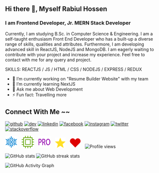 ## Hi there 👋, Myself Rabiul Hossen
### I am Frontend Developer, Jr. MERN Stack Developer 
 Currently, I am studying B.Sc. in Computer Science & Engineering. I am a self-taught enthusiasm Front End Developer who has a built-up a diverse range of skills, qualities and attributes. Furthermore, I am developing advanced skill in  ReactJS, NodeJS and MongoDB. 
 I am eagerly waiting to contribute with your project and increase my experience. Feel free to contact with me for any query and project.

SKILLS: REACTJS / JS / HTML / CSS / NODEJS / EXPRESS / REDUX

- 🔭 I’m currently working on "Resume Builder Website" with my team 
- 🌱 I’m currently learning NextJS 
- 💬 Ask me about Web Development 
- ⚡ Fun fact: Travelling more 

## Connect With Me ~~
[<img src='https://cdn.jsdelivr.net/npm/simple-icons@3.0.1/icons/github.svg' alt='github' height='45'>](https://github.com/rabiulhossen)  [<img src='https://cdn.jsdelivr.net/npm/simple-icons@3.0.1/icons/dev-dot-to.svg' alt='dev' height='45'>](https://dev.to/https://dev.to/rabiulhossen)  [<img src='https://cdn.jsdelivr.net/npm/simple-icons@3.0.1/icons/linkedin.svg' alt='linkedin' height='45'>](https://www.linkedin.com/in/rabiulhossen/)  [<img src='https://cdn.jsdelivr.net/npm/simple-icons@3.0.1/icons/facebook.svg' alt='facebook' height='45'>](https://www.facebook.com/https://web.facebook.com/muktadirr.evansimonn/)  [<img src='https://cdn.jsdelivr.net/npm/simple-icons@3.0.1/icons/instagram.svg' alt='instagram' height='45'>](https://www.instagram.com/https://www.instagram.com/rabiulhossen_01//)  [<img src='https://cdn.jsdelivr.net/npm/simple-icons@3.0.1/icons/twitter.svg' alt='twitter' height='45'>](https://twitter.com/https://twitter.com/RabiulH46448368)  [<img src='https://cdn.jsdelivr.net/npm/simple-icons@3.0.1/icons/stackoverflow.svg' alt='stackoverflow' height='45'>](https://stackoverflow.com/users/https://stackoverflow.com/users/18399587/rabiulhossen?tab=profile)  

<a href='https://archiveprogram.github.com/'><img src='https://raw.githubusercontent.com/acervenky/animated-github-badges/master/assets/acbadge.gif' width='40' height='40'></a> <a href='https://docs.github.com/en/developers'><img src='https://raw.githubusercontent.com/acervenky/animated-github-badges/master/assets/devbadge.gif' width='40' height='40'></a> <a href='https://github.com/pricing'><img src='https://raw.githubusercontent.com/acervenky/animated-github-badges/master/assets/pro.gif' width='40' height='40'></a> <a href='https://stars.github.com/'><img src='https://raw.githubusercontent.com/acervenky/animated-github-badges/master/assets/starbadge.gif' width='35' height='35'></a> <a href='https://docs.github.com/en/github/supporting-the-open-source-community-with-github-sponsors'><img src='https://raw.githubusercontent.com/acervenky/animated-github-badges/master/assets/sponsorbadge.gif' width='35' height='35'></a> ![Profile views](https://gpvc.arturio.dev/rabiulhossen)  




![GitHub stats](https://github-readme-stats.vercel.app/api?username=rabiulhossen&show_icons=true&count_private=true)  ![GitHub streak stats](https://github-readme-streak-stats.herokuapp.com/?user=rabiulhossen) 

![GitHub Activity Graph](https://activity-graph.herokuapp.com/graph?username=rabiulhossen)  



 


